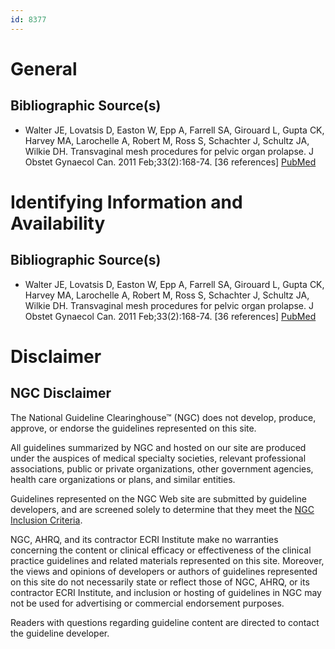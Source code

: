```yaml
---
id: 8377
---
```


# General

## Bibliographic Source(s)

- Walter JE, Lovatsis D, Easton W, Epp A, Farrell SA, Girouard L, Gupta CK, Harvey MA, Larochelle A, Robert M, Ross S, Schachter J, Schultz JA, Wilkie DH. Transvaginal mesh procedures for pelvic organ prolapse. J Obstet Gynaecol Can. 2011 Feb;33(2):168-74. [36 references] [ PubMed ](http://www.ncbi.nlm.nih.gov/entrez/query.fcgi?cmd=Retrieve&db=pubmed&dopt=Abstract&list_uids=21352637)

# Identifying Information and Availability

## Bibliographic Source(s)

- Walter JE, Lovatsis D, Easton W, Epp A, Farrell SA, Girouard L, Gupta CK, Harvey MA, Larochelle A, Robert M, Ross S, Schachter J, Schultz JA, Wilkie DH. Transvaginal mesh procedures for pelvic organ prolapse. J Obstet Gynaecol Can. 2011 Feb;33(2):168-74. [36 references] [ PubMed ](http://www.ncbi.nlm.nih.gov/entrez/query.fcgi?cmd=Retrieve&db=pubmed&dopt=Abstract&list_uids=21352637)

# Disclaimer

## NGC Disclaimer

The National Guideline Clearinghouse™ (NGC) does not develop, produce, approve, or endorse the guidelines represented on this site.

All guidelines summarized by NGC and hosted on our site are produced under the auspices of medical specialty societies, relevant professional associations, public or private organizations, other government agencies, health care organizations or plans, and similar entities.

Guidelines represented on the NGC Web site are submitted by guideline developers, and are screened solely to determine that they meet the [NGC Inclusion Criteria](/help-and-about/summaries/inclusion-criteria).

NGC, AHRQ, and its contractor ECRI Institute make no warranties concerning the content or clinical efficacy or effectiveness of the clinical practice guidelines and related materials represented on this site. Moreover, the views and opinions of developers or authors of guidelines represented on this site do not necessarily state or reflect those of NGC, AHRQ, or its contractor ECRI Institute, and inclusion or hosting of guidelines in NGC may not be used for advertising or commercial endorsement purposes.

Readers with questions regarding guideline content are directed to contact the guideline developer.

